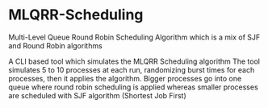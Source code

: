 # MLQRR-Scheduling
Multi-Level Queue Round Robin Scheduling Algorithm which is a mix of SJF and Round Robin algorithms

A CLI based tool which simulates the MLQRR Scheduling algorithm
The tool simulates 5 to 10 processes at each run, randomizing burst times for each processes, 
then it applies the algorithm.
Bigger processes go into one queue where round robin scheduling is applied whereas smaller processes
are scheduled with SJF algorithm (Shortest Job First)
